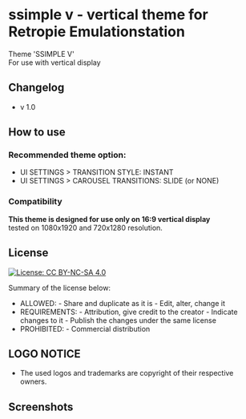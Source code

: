 # ssimple v - vertical theme for Retropie Emulationstation
Theme 'SSIMPLE V'\
For use with vertical display
 
## Changelog
- v 1.0

## How to use

### Recommended theme option:
- UI SETTINGS > TRANSITION STYLE: INSTANT
- UI SETTINGS > CAROUSEL TRANSITIONS: SLIDE (or NONE)


### Compatibility

**This theme is designed for use only on 16:9 vertical display**\
tested on 1080x1920 and 720x1280 resolution.


## License
[![License: CC BY-NC-SA 4.0](https://i.creativecommons.org/l/by-nc-sa/4.0/88x31.png)](https://creativecommons.org/licenses/by-nc-sa/4.0/)

Summary of the license below:
* ALLOWED:      - Share and duplicate as it is
                - Edit, alter, change it
* REQUIREMENTS: - Attribution, give credit to the creator
                - Indicate changes to it
                - Publish the changes under the same license
* PROHIBITED:   - Commercial distribution

## LOGO NOTICE
* The used logos and trademarks are copyright of their respective owners.

## Screenshots
